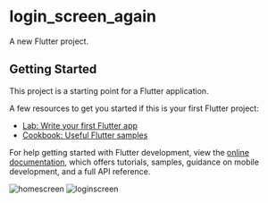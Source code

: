 # login_screen_again

A new Flutter project.

## Getting Started

This project is a starting point for a Flutter application.

A few resources to get you started if this is your first Flutter project:

- [Lab: Write your first Flutter app](https://docs.flutter.dev/get-started/codelab)
- [Cookbook: Useful Flutter samples](https://docs.flutter.dev/cookbook)

For help getting started with Flutter development, view the
[online documentation](https://docs.flutter.dev/), which offers tutorials,
samples, guidance on mobile development, and a full API reference.

![homescreen](https://github.com/Mayank2001-iron/Flutter-login-page/assets/76560885/7aa87ca4-6bb1-44c5-a5aa-001b53dff833)
![loginscreen](https://github.com/Mayank2001-iron/Flutter-login-page/assets/76560885/ffd2325d-a414-4df4-a3d5-e486193feb71)

